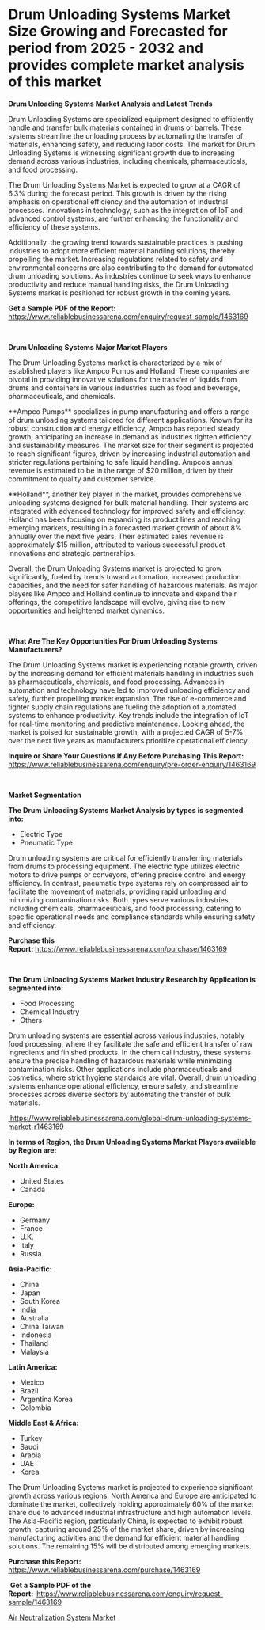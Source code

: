 <p><h1>Drum Unloading Systems Market Size Growing and Forecasted for period from 2025 - 2032 and provides complete market analysis of this market</h1></p><p><strong>Drum Unloading Systems Market Analysis and Latest Trends</strong></p>
<p><p>Drum Unloading Systems are specialized equipment designed to efficiently handle and transfer bulk materials contained in drums or barrels. These systems streamline the unloading process by automating the transfer of materials, enhancing safety, and reducing labor costs. The market for Drum Unloading Systems is witnessing significant growth due to increasing demand across various industries, including chemicals, pharmaceuticals, and food processing. </p><p>The Drum Unloading Systems Market is expected to grow at a CAGR of 6.3% during the forecast period. This growth is driven by the rising emphasis on operational efficiency and the automation of industrial processes. Innovations in technology, such as the integration of IoT and advanced control systems, are further enhancing the functionality and efficiency of these systems. </p><p>Additionally, the growing trend towards sustainable practices is pushing industries to adopt more efficient material handling solutions, thereby propelling the market. Increasing regulations related to safety and environmental concerns are also contributing to the demand for automated drum unloading solutions. As industries continue to seek ways to enhance productivity and reduce manual handling risks, the Drum Unloading Systems market is positioned for robust growth in the coming years.</p></p>
<p><strong>Get a Sample PDF of the Report:&nbsp;</strong> <a href="https://www.reliablebusinessarena.com/enquiry/request-sample/1463169?utm_campaign=3013&utm_medium=2&utm_source=Github&utm_content=ia&utm_term=12042025&utm_id=drum-unloading-systems">https://www.reliablebusinessarena.com/enquiry/request-sample/1463169</a></p>
<p>&nbsp;</p>
<p><strong>Drum Unloading Systems Major Market Players</strong></p>
<p><p>The Drum Unloading Systems market is characterized by a mix of established players like Ampco Pumps and Holland. These companies are pivotal in providing innovative solutions for the transfer of liquids from drums and containers in various industries such as food and beverage, pharmaceuticals, and chemicals.</p><p>**Ampco Pumps** specializes in pump manufacturing and offers a range of drum unloading systems tailored for different applications. Known for its robust construction and energy efficiency, Ampco has reported steady growth, anticipating an increase in demand as industries tighten efficiency and sustainability measures. The market size for their segment is projected to reach significant figures, driven by increasing industrial automation and stricter regulations pertaining to safe liquid handling. Ampco’s annual revenue is estimated to be in the range of $20 million, driven by their commitment to quality and customer service.</p><p>**Holland**, another key player in the market, provides comprehensive unloading systems designed for bulk material handling. Their systems are integrated with advanced technology for improved safety and efficiency. Holland has been focusing on expanding its product lines and reaching emerging markets, resulting in a forecasted market growth of about 8% annually over the next five years. Their estimated sales revenue is approximately $15 million, attributed to various successful product innovations and strategic partnerships.</p><p>Overall, the Drum Unloading Systems market is projected to grow significantly, fueled by trends toward automation, increased production capacities, and the need for safer handling of hazardous materials. As major players like Ampco and Holland continue to innovate and expand their offerings, the competitive landscape will evolve, giving rise to new opportunities and heightened market dynamics.</p></p>
<p>&nbsp;</p>
<p><strong>What Are The Key Opportunities For Drum Unloading Systems Manufacturers?</strong></p>
<p><p>The Drum Unloading Systems market is experiencing notable growth, driven by the increasing demand for efficient materials handling in industries such as pharmaceuticals, chemicals, and food processing. Advances in automation and technology have led to improved unloading efficiency and safety, further propelling market expansion. The rise of e-commerce and tighter supply chain regulations are fueling the adoption of automated systems to enhance productivity. Key trends include the integration of IoT for real-time monitoring and predictive maintenance. Looking ahead, the market is poised for sustainable growth, with a projected CAGR of 5-7% over the next five years as manufacturers prioritize operational efficiency.</p></p>
<p><strong>Inquire or Share Your Questions If Any Before Purchasing This Report:</strong> <a href="https://www.reliablebusinessarena.com/enquiry/pre-order-enquiry/1463169?utm_campaign=3013&utm_medium=2&utm_source=Github&utm_content=ia&utm_term=12042025&utm_id=drum-unloading-systems">https://www.reliablebusinessarena.com/enquiry/pre-order-enquiry/1463169</a></p>
<p>&nbsp;</p>
<p><strong>Market Segmentation</strong></p>
<p><strong>The Drum Unloading Systems Market Analysis by types is segmented into:</strong></p>
<p><ul><li>Electric Type</li><li>Pneumatic Type</li></ul></p>
<p><p>Drum unloading systems are critical for efficiently transferring materials from drums to processing equipment. The electric type utilizes electric motors to drive pumps or conveyors, offering precise control and energy efficiency. In contrast, pneumatic type systems rely on compressed air to facilitate the movement of materials, providing rapid unloading and minimizing contamination risks. Both types serve various industries, including chemicals, pharmaceuticals, and food processing, catering to specific operational needs and compliance standards while ensuring safety and efficiency.</p></p>
<p><strong>Purchase this Report:&nbsp;</strong><a href="https://www.reliablebusinessarena.com/purchase/1463169?utm_campaign=3013&utm_medium=2&utm_source=Github&utm_content=ia&utm_term=12042025&utm_id=drum-unloading-systems">https://www.reliablebusinessarena.com/purchase/1463169</a></p>
<p>&nbsp;</p>
<p><strong>The Drum Unloading Systems Market Industry Research by Application is segmented into:</strong></p>
<p><ul><li>Food Processing</li><li>Chemical Industry</li><li>Others</li></ul></p>
<p><p>Drum unloading systems are essential across various industries, notably food processing, where they facilitate the safe and efficient transfer of raw ingredients and finished products. In the chemical industry, these systems ensure the precise handling of hazardous materials while minimizing contamination risks. Other applications include pharmaceuticals and cosmetics, where strict hygiene standards are vital. Overall, drum unloading systems enhance operational efficiency, ensure safety, and streamline processes across diverse sectors by automating the transfer of bulk materials.</p></p>
<p><a href="https://www.reliablebusinessarena.com/global-drum-unloading-systems-market-r1463169?utm_campaign=3013&utm_medium=2&utm_source=Github&utm_content=ia&utm_term=12042025&utm_id=drum-unloading-systems">&nbsp;https://www.reliablebusinessarena.com/global-drum-unloading-systems-market-r1463169</a></p>
<p><strong>In terms of Region, the Drum Unloading Systems Market Players available by Region are:</strong></p>
<p>
    <p> <strong> North America: </strong>
        <ul>
            <li>United States</li>
            <li>Canada</li>
        </ul>
        </p> 
    <p> <strong> Europe: </strong>
        <ul>
            <li>Germany</li>
            <li>France</li>
            <li>U.K.</li>
            <li>Italy</li>
            <li>Russia</li>
        </ul>
        </p> 
    <p> <strong> Asia-Pacific: </strong>
        <ul>
            <li>China</li>
            <li>Japan</li>
            <li>South Korea</li>
            <li>India</li>
            <li>Australia</li>
            <li>China Taiwan</li>
            <li>Indonesia</li>
            <li>Thailand</li>
            <li>Malaysia</li>
        </ul>
        </p> 
    <p> <strong> Latin America: </strong>
        <ul>
            <li>Mexico</li>
            <li>Brazil</li>
            <li>Argentina Korea</li>
            <li>Colombia</li>
        </ul>
        </p> 
    <p> <strong> Middle East & Africa: </strong>
        <ul>
            <li>Turkey</li>
            <li>Saudi</li>
            <li>Arabia</li>
            <li>UAE</li>
            <li>Korea</li>
        </ul>
    </p>
    </p>
<p><p>The Drum Unloading Systems market is projected to experience significant growth across various regions. North America and Europe are anticipated to dominate the market, collectively holding approximately 60% of the market share due to advanced industrial infrastructure and high automation levels. The Asia-Pacific region, particularly China, is expected to exhibit robust growth, capturing around 25% of the market share, driven by increasing manufacturing activities and the demand for efficient material handling solutions. The remaining 15% will be distributed among emerging markets.</p></p>
<p><strong>Purchase this Report: </strong><a href="https://www.reliablebusinessarena.com/purchase/1463169?utm_campaign=3013&utm_medium=2&utm_source=Github&utm_content=ia&utm_term=12042025&utm_id=drum-unloading-systems">https://www.reliablebusinessarena.com/purchase/1463169</a></p>
<p>&nbsp;<strong>Get a Sample PDF of the Report:&nbsp;&nbsp;</strong><a href="https://www.reliablebusinessarena.com/enquiry/request-sample/1463169?utm_campaign=3013&utm_medium=2&utm_source=Github&utm_content=ia&utm_term=12042025&utm_id=drum-unloading-systems">https://www.reliablebusinessarena.com/enquiry/request-sample/1463169</a></p>
<p><strong></strong></p>
<p><p><a href="https://github.com/dumanelina6v/Market-Research-Report-List-1/blob/main/air-neutralization-system-market.md?utm_campaign=3013&utm_medium=2&utm_source=Github&utm_content=ia&utm_term=12042025&utm_id=drum-unloading-systems">Air Neutralization System Market</a></p></p>